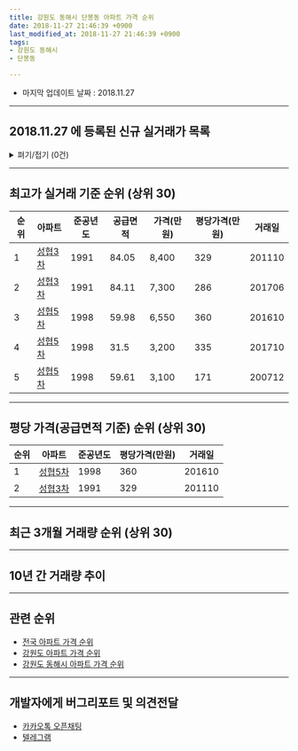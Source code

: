 ```yaml
---
title: 강원도 동해시 단봉동 아파트 가격 순위
date: 2018-11-27 21:46:39 +0900
last_modified_at: 2018-11-27 21:46:39 +0900
tags:
- 강원도 동해시
- 단봉동

---
```


* 마지막 업데이트 날짜 : 2018.11.27

---

## 2018.11.27 에 등록된 신규 실거래가 목록

<details>
<summary>펴기/접기 (0건)</summary>
<div markdown="1">

|아파트|준공년도|공급면적|가격(만원)|평당가격(만원)|거래일|
|---|---|---|---|---|---|
|없음||||||


</div>
</details>

---

## 최고가 실거래 기준 순위 (상위 30)


|순위|아파트|준공년도|공급면적|가격(만원)|평당가격(만원)|거래일|
|---|---|---|---|---|---|---|
|1|[성협3차](https://search.naver.com/search.naver?query=%EA%B0%95%EC%9B%90%EB%8F%84+%EB%8F%99%ED%95%B4%EC%8B%9C+%EB%8B%A8%EB%B4%89%EB%8F%99+%EC%84%B1%ED%98%913%EC%B0%A8)|1991|84.05|8,400|329|201110|
|2|[성협3차](https://search.naver.com/search.naver?query=%EA%B0%95%EC%9B%90%EB%8F%84+%EB%8F%99%ED%95%B4%EC%8B%9C+%EB%8B%A8%EB%B4%89%EB%8F%99+%EC%84%B1%ED%98%913%EC%B0%A8)|1991|84.11|7,300|286|201706|
|3|[성협5차](https://search.naver.com/search.naver?query=%EA%B0%95%EC%9B%90%EB%8F%84+%EB%8F%99%ED%95%B4%EC%8B%9C+%EB%8B%A8%EB%B4%89%EB%8F%99+%EC%84%B1%ED%98%915%EC%B0%A8)|1998|59.98|6,550|360|201610|
|4|[성협5차](https://search.naver.com/search.naver?query=%EA%B0%95%EC%9B%90%EB%8F%84+%EB%8F%99%ED%95%B4%EC%8B%9C+%EB%8B%A8%EB%B4%89%EB%8F%99+%EC%84%B1%ED%98%915%EC%B0%A8)|1998|31.5|3,200|335|201710|
|5|[성협5차](https://search.naver.com/search.naver?query=%EA%B0%95%EC%9B%90%EB%8F%84+%EB%8F%99%ED%95%B4%EC%8B%9C+%EB%8B%A8%EB%B4%89%EB%8F%99+%EC%84%B1%ED%98%915%EC%B0%A8)|1998|59.61|3,100|171|200712|


---

## 평당 가격(공급면적 기준) 순위 (상위 30)


|순위|아파트|준공년도|평당가격(만원)|거래일|
|---|---|---|---|---|
|1|[성협5차](https://search.naver.com/search.naver?query=%EA%B0%95%EC%9B%90%EB%8F%84+%EB%8F%99%ED%95%B4%EC%8B%9C+%EB%8B%A8%EB%B4%89%EB%8F%99+%EC%84%B1%ED%98%915%EC%B0%A8)|1998|360|201610|
|2|[성협3차](https://search.naver.com/search.naver?query=%EA%B0%95%EC%9B%90%EB%8F%84+%EB%8F%99%ED%95%B4%EC%8B%9C+%EB%8B%A8%EB%B4%89%EB%8F%99+%EC%84%B1%ED%98%913%EC%B0%A8)|1991|329|201110|


---

## 최근 3개월 거래량 순위 (상위 30)


<div style="width:100%;">
    <canvas id="deal_count_ranking" height="26"></canvas>
</div>


<script>
new Chart(document.getElementById("deal_count_ranking"), {
    type: 'horizontalBar',
    data: {
        labels: ['성협5차', '성협3차'],
        datasets: [{
            label: '실거래 수',
            data: [1, 1],
            borderColor: "rgba(255, 0, 128, 1)",
            backgroundColor: "rgba(255, 0, 128, 0.5)",
            fill: false,
        }]
    },
    options: {
        responsive: true,
        title: {
            display: true,
            text: '최근 3개월 거래량 순위'
        },
        tooltips: {
            mode: 'index',
            intersect: false,
            callbacks: {
                title: function(tooltipItems, data) {
                    return "실거래 수:";
                },
                label: function(tooltipItem, data) {
                    return data.labels[tooltipItem.index] + ": " + tooltipItem.xLabel;
                }
            }
        },
        hover: {
            mode: 'nearest',
            intersect: true
        },
        scales: {
            xAxes: [{
                display: true,
                scaleLabel: {
                    display: true,
                    labelString: '실거래 수'
                },
                ticks: {
                    suggestedMin: 0,
                }
            }],
            yAxes: [{
                display: true,
                ticks: {
                    autoSkip: false,
                    callback: function(value, index, values) {
                        if (value.length > 10)
                            return value.substr(0, 8) + "...";
                        else
                            return value;
                    }
                },
                scaleLabel: {
                    display: false,
                }
            }]
        }
    }
});

</script>


---

## 10년 간 거래량 추이


<div style="width:100%;">
    <canvas id="deal_progress" height="300"></canvas>
</div>

<script>
new Chart(document.getElementById("deal_progress"), {
    type: 'line',
    data: {
        labels: ['200811','200812','200901','200902','200903','200904','200905','200906','200907','200908','200909','200910','200911','200912','201001','201002','201003','201004','201005','201006','201007','201008','201009','201010','201011','201012','201101','201102','201103','201104','201105','201106','201107','201108','201109','201110','201111','201112','201201','201202','201203','201204','201205','201206','201207','201208','201209','201210','201211','201212','201301','201302','201303','201304','201305','201306','201307','201308','201309','201310','201311','201312','201401','201402','201403','201404','201405','201406','201407','201408','201409','201410','201411','201412','201501','201502','201503','201504','201505','201506','201507','201508','201509','201510','201511','201512','201601','201602','201603','201604','201605','201606','201607','201608','201609','201610','201611','201612','201701','201702','201703','201704','201705','201706','201707','201708','201709','201710','201711','201712','201801','201802','201803','201804','201805','201806','201807','201808','201809','201810','201811'],
        datasets: [{
            label: '실거래 수',
            pointRadius: 1,
            data: [0, 0, 0, 0, 0, 1, 0, 0, 0, 2, 0, 0, 0, 0, 1, 0, 0, 2, 0, 0, 0, 0, 0, 0, 0, 0, 0, 1, 1, 1, 0, 3, 0, 1, 1, 2, 0, 1, 0, 0, 0, 0, 2, 0, 0, 0, 1, 0, 0, 0, 1, 0, 0, 1, 0, 1, 0, 1, 0, 1, 0, 0, 0, 0, 1, 0, 0, 0, 0, 0, 0, 0, 0, 0, 1, 0, 1, 0, 0, 0, 1, 0, 0, 1, 3, 0, 0, 1, 0, 0, 0, 0, 0, 0, 0, 1, 0, 0, 0, 1, 0, 0, 1, 1, 0, 0, 0, 2, 1, 2, 1, 0, 0, 0, 0, 0, 0, 0, 1, 0, 1],
            borderColor: "rgba(255, 201, 14, 1)",
            backgroundColor: "rgba(255, 201, 14, 0.5)",
            fill: true,
        }]
    },
    options: {
        responsive: true,
        title: {
            display: true,
            text: '10년간 거래량 추이'
        },
        tooltips: {
            mode: 'index',
            intersect: false,
        },
        hover: {
            mode: 'nearest',
            intersect: true
        },
        scales: {
            xAxes: [{
                display: true,
                scaleLabel: {
                    display: true,
                    labelString: '년/월'
                }
            }],
            yAxes: [{
                display: true,
                ticks: {
                    suggestedMin: 0,
                },
                scaleLabel: {
                    display: true,
                    labelString: '실거래 수'
                }
            }]
        }
    }
});

</script>


---

## 관련 순위

- [전국 아파트 가격 순위](https://inasie.github.io/apt-ranking/전국)
- [강원도 아파트 가격 순위](https://inasie.github.io/apt-ranking/강원도)
- [강원도 동해시 아파트 가격 순위](https://inasie.github.io/apt-ranking/강원도-동해시)


---

## 개발자에게 버그리포트 및 의견전달

- [카카오톡 오픈채팅](https://open.kakao.com/o/gLJUAP4)
- [텔레그램](https://t.me/inasie)

